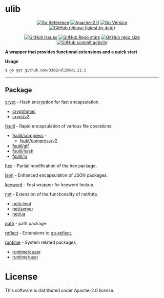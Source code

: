 # ulib

<p align="center">
        <a href="https://godoc.org/github.com/3JoB/ulib"><img src="https://pkg.go.dev/badge/github.com/3JoB/ulib.svg" alt="Go Reference"></a>
        <a href="https://github.com/3JoB/ulib/blob/master/LICENSE"><img src="https://img.shields.io/github/license/3JoB/ulib?style=flat-square" alt="Apache-2.0"></a>
        <a href="#"><img src="https://img.shields.io/github/go-mod/go-version/3JoB/ulib?label=Go%20Version&style=flat-square" alt="Go Version"></a>
        <a href="https://github.com/3JoB/ulib/release"><img src="https://img.shields.io/github/v/release/3JoB/ulib?label=Release%20Version&style=flat-square" alt="GitHub release (latest by date)"></a>
    </p>
    <p align="center">
        <a href="https://github.com/3JoB/ulib/issues"><img src="https://img.shields.io/github/issues/3JoB/ulib?label=Issues&style=flat-square" alt="GitHub Issues"></a>
        <a href="https://github.com/3JoB/ulib/stargazers"><img src="https://img.shields.io/github/stars/3JoB/ulib?label=Stars&style=flat-square" alt="GitHub Repo stars"></a>
        <a href="#"><img src="https://img.shields.io/github/repo-size/3JoB/ulib?style=flat-square" alt="GitHub repo size"></a>
        <a href="#"><img src="https://img.shields.io/github/commit-activity/m/3JoB/ulib?style=flat-square" alt="GitHub commit activity"></a>
    </p>

**A wrapper that provides functional extensions and a quick start.**

**Usage**
```sh
$ go get github.com/3JoB/ulib@v1.22.2
```

----
## Package

[crypt](https://godoc.org/github.com/3JoB/ulib/crypt) - Hash encryption for fast encapsulation.
- [crypt/hmac](https://godoc.org/github.com/3JoB/ulib/crypt/hmac)
- [crypt/v2](https://godoc.org/github.com/3JoB/ulib/crypt/v2)

[fsutil](https://godoc.org/github.com/3JoB/ulib/fsutil) - Rapid encapsulation of various file operations.
- [fsutil/compress](https://godoc.org/github.com/3JoB/ulib/fsutil/compress) - 
  - [fsutil/compress/v2](https://godoc.org/github.com/3JoB/ulib/fsutil/compress/v2)
- [fsutil/gif](https://godoc.org/github.com/3JoB/ulib/fsutil/gif)
- [fsutil/hash](https://godoc.org/github.com/3JoB/ulib/fsutil/hash)
- [fsutil/io](https://godoc.org/github.com/3JoB/ulib/fsutil/io)

[hex](https://godoc.org/github.com/3JoB/ulib/hex) - Partial modification of the hex package.

[json](https://godoc.org/github.com/3JoB/ulib/json) - Enhanced encapsulation of JSON packages.

[keyword](https://godoc.org/github.com/3JoB/ulib/keyword) - Fast wrapper for keyword lookup.

[net](https://godoc.org/github.com/3JoB/ulib/net) - Extension of the functionality of net/http.
- [net/client](https://godoc.org/github.com/3JoB/ulib/net/client)
- [net/server](https://godoc.org/github.com/3JoB/ulib/net/server)
- [net/ua](https://godoc.org/github.com/3JoB/ulib/net/ua)

[path](https://godoc.org/github.com/3JoB/ulib/path) - path package

[reflect](https://godoc.org/github.com/3JoB/ulib/reflect) - Extensions to [go-reflect](https://github.com/goccy/go-reflect).

[runtime](https://godoc.org/github.com/3JoB/ulib/runtime) - System related packages
- [runtime/cuser](https://godoc.org/github.com/3JoB/ulib/runtime/cuser)
- [runtime/user](https://godoc.org/github.com/3JoB/ulib/runtime/user)

# License
This software is distributed under Apache-2.0 license.
